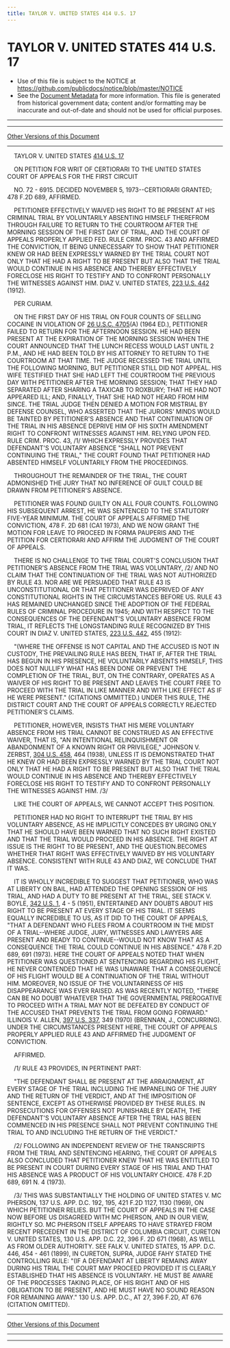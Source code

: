 ```yaml
---
title: TAYLOR V. UNITED STATES 414 U.S. 17
---
```


# TAYLOR V. UNITED STATES 414 U.S. 17

* Use of this file is subject to the NOTICE at https://github.com/publicdocs/notice/blob/master/NOTICE
* See the [Document Metadata](../../../index.md) for more information.
  This file is generated from historical government data; content and/or formatting may be inaccurate and out-of-date and should not be used for official purposes.

----------
----------

[Other Versions of this Document](https://publicdocs.github.io/go/links?ns=uslm-x&ref=%2Fus%2Fcourts%2Fscotus%2FusReporter%2F414%2F17)

----------

    TAYLOR V. UNITED STATES [414 U.S. 17][/us/courts/scotus/usReporter/414/17]

    ON PETITION FOR WRIT OF CERTIORARI TO THE UNITED STATES COURT OF APPEALS FOR THE FIRST CIRCUIT

    NO. 72 - 6915.  DECIDED NOVEMBER 5, 1973--CERTIORARI GRANTED; 478 F.2D 689, AFFIRMED.

    PETITIONER EFFECTIVELY WAIVED HIS RIGHT TO BE PRESENT AT HIS CRIMINAL TRIAL BY VOLUNTARILY ABSENTING HIMSELF THEREFROM THROUGH FAILURE TO RETURN TO THE COURTROOM AFTER THE MORNING SESSION OF THE FIRST DAY OF TRIAL, AND THE COURT OF APPEALS PROPERLY APPLIED FED. RULE CRIM. PROC. 43 AND AFFIRMED THE CONVICTION, IT BEING UNNECESSARY TO SHOW THAT PETITIONER KNEW OR HAD BEEN EXPRESSLY WARNED BY THE TRIAL COURT NOT ONLY THAT HE HAD A RIGHT TO BE PRESENT BUT ALSO THAT THE TRIAL WOULD CONTINUE IN HIS ABSENCE AND THEREBY EFFECTIVELY FORECLOSE HIS RIGHT TO TESTIFY AND TO CONFRONT PERSONALLY THE WITNESSES AGAINST HIM.  DIAZ V. UNITED STATES, [223 U.S. 442][/us/courts/scotus/usReporter/223/442] (1912).

    PER CURIAM.

    ON THE FIRST DAY OF HIS TRIAL ON FOUR COUNTS OF SELLING COCAINE IN VIOLATION OF [26 U.S.C. 4705][/us/usc/t26/s4705](A) (1964 ED.), PETITIONER FAILED TO RETURN FOR THE AFTERNOON SESSION.  HE HAD BEEN PRESENT AT THE EXPIRATION OF THE MORNING SESSION WHEN THE COURT ANNOUNCED THAT THE LUNCH RECESS WOULD LAST UNTIL 2 P.M., AND HE HAD BEEN TOLD BY HIS ATTORNEY TO RETURN TO THE COURTROOM AT THAT TIME.  THE JUDGE RECESSED THE TRIAL UNTIL THE FOLLOWING MORNING, BUT PETITIONER STILL DID NOT APPEAL.  HIS WIFE TESTIFIED THAT SHE HAD LEFT THE COURTROOM THE PREVIOUS DAY WITH PETITIONER AFTER THE MORNING SESSION; THAT THEY HAD SEPARATED AFTER SHARING A TAXICAB TO ROXBURY; THAT HE HAD NOT APPEARED ILL; AND, FINALLY, THAT SHE HAD NOT HEARD FROM HIM SINCE.  THE TRIAL JUDGE THEN DENIED A MOTION FOR MISTRIAL BY DEFENSE COUNSEL, WHO ASSERTED THAT THE JURORS' MINDS WOULD BE TAINTED BY PETITIONER'S ABSENCE AND THAT CONTINUATION OF THE TRIAL IN HIS ABSENCE DEPRIVE HIM OF HIS SIXTH AMENDMENT RIGHT TO CONFRONT WITNESSES AGAINST HIM.  RELYING UPON FED. RULE CRIM. PROC. 43, /1/  WHICH EXPRESSLY PROVIDES THAT DEFENDANT'S VOLUNTARY ABSENCE "SHALL NOT PREVENT CONTINUING THE TRIAL," THE COURT FOUND THAT PETITIONER HAD ABSENTED HIMSELF VOLUNTARILY FROM THE PROCEEDINGS.

    THROUGHOUT THE REMAINDER OF THE TRIAL, THE COURT ADMONISHED THE JURY THAT NO INFERENCE OF GUILT COULD BE DRAWN FROM PETITIONER'S ABSENCE.

    PETITIONER WAS FOUND GUILTY ON ALL FOUR COUNTS.  FOLLOWING HIS SUBSEQUENT ARREST, HE WAS SENTENCED TO THE STATUTORY FIVE-YEAR MINIMUM.  THE COURT OF APPEALS AFFIRMED THE CONVICTION, 478 F. 2D 681 (CA1 1973), AND WE NOW GRANT THE MOTION FOR LEAVE TO PROCEED IN FORMA PAUPERIS AND THE PETITION FOR CERTIORARI AND AFFIRM THE JUDGMENT OF THE COURT OF APPEALS.

    THERE IS NO CHALLENGE TO THE TRIAL COURT'S CONCLUSION THAT PETITIONER'S ABSENCE FROM THE TRIAL WAS VOLUNTARY, /2/  AND NO CLAIM THAT THE CONTINUATION OF THE TRIAL WAS NOT AUTHORIZED BY RULE 43.  NOR ARE WE PERSUADED THAT RULE 43 IS UNCONSTITUTIONAL OR THAT PETITIONER WAS DEPRIVED OF ANY CONSTITUTIONAL RIGHTS IN THE CIRCUMSTANCES BEFORE US.  RULE 43 HAS REMAINED UNCHANGED SINCE THE ADOPTION OF THE FEDERAL RULES OF CRIMINAL PROCEDURE IN 1945; AND WITH RESPECT TO THE CONSEQUENCES OF THE DEFENDANT'S VOLUNTARY ABSENCE FROM TRIAL, IT REFLECTS THE LONGSTANDING RULE RECOGNIZED BY THIS COURT IN DIAZ V. UNITED STATES, [223 U.S. 442][/us/courts/scotus/usReporter/223/442], 455 (1912):

    "(WHERE THE OFFENSE IS NOT CAPITAL AND THE ACCUSED IS NOT IN CUSTODY, THE PREVAILING RULE HAS BEEN, THAT IF, AFTER THE TRIAL HAS BEGUN IN HIS PRESENCE, HE VOLUNTARILY ABSENTS HIMSELF, THIS DOES NOT NULLIFY WHAT HAS BEEN DONE OR PREVENT THE COMPLETION OF THE TRIAL, BUT, ON THE CONTRARY, OPERATES AS A WAIVER OF HIS RIGHT TO BE PRESENT AND LEAVES THE COURT FREE TO PROCEED WITH THE TRIAL IN LIKE MANNER AND WITH LIKE EFFECT AS IF HE WERE PRESENT."  (CITATIONS OMMITTED.)  UNDER THIS RULE, THE DISTRICT COURT AND THE COURT OF APPEALS CORRECTLY REJECTED PETITIONER'S CLAIMS.

    PETITIONER, HOWEVER, INSISTS THAT HIS MERE VOLUNTARY ABSENCE FROM HIS TRIAL CANNOT BE CONSTRUED AS AN EFFECTIVE WAIVER, THAT IS, "AN INTENTIONAL RELINQUISHMENT OR ABANDONMENT OF A KNOWN RIGHT OR PRIVILEGE," JOHNSON V. ZERBST, [304 U.S. 458][/us/courts/scotus/usReporter/304/458], 464 (1938), UNLESS IT IS DEMONSTRATED THAT HE KNEW OR HAD BEEN EXPRESSLY WARNED BY THE TRIAL COURT NOT ONLY THAT HE HAD A RIGHT TO BE PRESENT BUT ALSO THAT THE TRIAL WOULD CONTINUE IN HIS ABSENCE AND THEREBY EFFECTIVELY FORECLOSE HIS RIGHT TO TESTIFY AND TO CONFRONT PERSONALLY THE WITNESSES AGAINST HIM.  /3/

    LIKE THE COURT OF APPEALS, WE CANNOT ACCEPT THIS POSITION.

    PETITIONER HAD NO RIGHT TO INTERRUPT THE TRIAL BY HIS VOLUNTARY ABSENCE, AS HE IMPLICITLY CONCEDES BY URGING ONLY THAT HE SHOULD HAVE BEEN WARNED THAT NO SUCH RIGHT EXISTED AND THAT THE TRIAL WOULD PROCEED IN HIS ABSENCE.  THE RIGHT AT ISSUE IS THE RIGHT TO BE PRESENT, AND THE QUESTION.BECOMES WHETHER THAT RIGHT WAS EFFECTIVELY WAIVED BY HIS VOLUNTARY ABSENCE.  CONSISTENT WITH RULE 43 AND DIAZ, WE CONCLUDE THAT IT WAS.

    IT IS WHOLLY INCREDIBLE TO SUGGEST THAT PETITIONER, WHO WAS AT LIBERTY ON BAIL, HAD ATTENDED THE OPENING SESSION OF HIS TRIAL, AND HAD A DUTY TO BE PRESENT AT THE TRIAL, SEE STACK V. BOYLE, [342 U.S. 1][/us/courts/scotus/usReporter/342/1], 4 - 5 (1951), ENTERTAINED ANY DOUBTS ABOUT HIS RIGHT TO BE PRESENT AT EVERY STAGE OF HIS TRIAL.  IT SEEMS EQUALLY INCREDIBLE TO US, AS IT DID TO THE COURT OF APPEALS, "THAT A DEFENDANT WHO FLEES FROM A COURTROOM IN THE MIDST OF A TRIAL--WHERE JUDGE, JURY, WITNESSES AND LAWYERS ARE PRESENT AND READY TO CONTINUE--WOULD NOT KNOW THAT AS A CONSEQUENCE THE TRIAL COULD CONTINUE IN HIS ABSENCE."  478 F.2D 689, 691 (1973).  HERE THE COURT OF APPEALS NOTED THAT WHEN PETITIONER WAS QUESTIONED AT SENTENCING REGARDING HIS FLIGHT, HE NEVER CONTENDED THAT HE WAS UNAWARE THAT A CONSEQUENCE OF HIS FLIGHT WOULD BE A CONTINUATION OF THE TRIAL WITHOUT HIM.  MOREOVER, NO ISSUE OF THE VOLUNTARINESS OF HIS DISAPPEARANCE WAS EVER RAISED.  AS WAS RECENTLY NOTED, "THERE CAN BE NO DOUBT WHATEVER THAT THE GOVERNMENTAL PREROGATIVE TO PROCEED WITH A TRIAL MAY NOT BE DEFEATED BY CONDUCT OF THE ACCUSED THAT PREVENTS THE TRIAL FROM GOING FORWARD."  ILLINOIS V. ALLEN, [397 U.S. 337][/us/courts/scotus/usReporter/397/337], 349 (1970) (BRENNAN, J., CONCURRING).  UNDER THE CIRCUMSTANCES PRESENT HERE, THE COURT OF APPEALS PROPERLY APPLIED RULE 43 AND AFFIRMED THE JUDGMENT OF CONVICTION.

    AFFIRMED.

    /1/  RULE 43 PROVIDES, IN PERTINENT PART:

    "THE DEFENDANT SHALL BE PRESENT AT THE ARRAIGNMENT, AT EVERY STAGE OF THE TRIAL INCLUDING THE IMPANELING OF THE JURY AND THE RETURN OF THE VERDICT, AND AT THE IMPOSITION OF SENTENCE, EXCEPT AS OTHERWISE PROVIDED BY THESE RULES.  IN PROSECUTIONS FOR OFFENSES NOT PUNISHABLE BY DEATH, THE DEFENDANT'S VOLUNTARY ABSENCE AFTER THE TRIAL HAS BEEN COMMENCED IN HIS PRESENCE SHALL NOT PREVENT CONTINUING THE TRIAL TO AND INCLUDING THE RETURN OF THE VERDICT."

    /2/  FOLLOWING AN INDEPENDENT REVIEW OF THE TRANSCRIPTS FROM THE TRIAL AND SENTENCING HEARING, THE COURT OF APPEALS ALSO CONCLUDED THAT PETITIONER KNEW THAT HE WAS ENTITLED TO BE PRESENT IN COURT DURING EVERY STAGE OF HIS TRIAL AND THAT HIS ABSENCE WAS A PRODUCT OF HIS VOLUNTARY CHOICE.  478 F.2D 689, 691 N. 4 (1973).

    /3/  THIS WAS SUBSTANTIALLY THE HOLDING OF UNITED STATES V. MC PHERSON, 137 U.S. APP. D.C. 192, 195, 421 F.2D 1127, 1130 (1969), ON WHICH PETITIONER RELIES.  BUT THE COURT OF APPEALS IN THE CASE NOW BEFORE US DISAGREED WITH MC PHERSON, AND IN OUR VIEW, RIGHTLY SO.  MC PHERSON ITSELF APPEARS TO HAVE STRAYED FROM RECENT PRECEDENT IN THE DISTRICT OF COLUMBIA CIRCUIT, CURETON V. UNITED STATES, 130 U.S. APP. D.C. 22, 396 F. 2D 671 (1968), AS WELL AS FROM OLDER AUTHORITY.  SEE FALK V. UNITED STATES, 15 APP. D.C. 446, 454 - 461 (1899), IN CURETON, SUPRA, JUDGE FAHY STATED THE CONTROLLING RULE:  "(IF A DEFENDANT AT LIBERTY REMAINS AWAY DURING HIS TRIAL THE COURT MAY PROCEED PROVIDED IT IS CLEARLY ESTABLISHED THAT HIS ABSENCE IS VOLUNTARY.  HE MUST BE AWARE OF THE PROCESSES TAKING PLACE, OF HIS RIGHT AND OF HIS OBLIGATION TO BE PRESENT, AND HE MUST HAVE NO SOUND REASON FOR REMAINING AWAY."  130 U.S. APP. D.C., AT 27, 396 F.2D, AT 676 (CITATION OMITTED).

----------

[Other Versions of this Document](https://publicdocs.github.io/go/links?ns=uslm-x&ref=%2Fus%2Fcourts%2Fscotus%2FusReporter%2F414%2F17)

----------
----------

[/us/courts/scotus/usReporter/414/17]: https://publicdocs.github.io/go/links?ns=uslm-x&ref=%2Fus%2Fcourts%2Fscotus%2FusReporter%2F414%2F17
[/us/courts/scotus/usReporter/223/442]: https://publicdocs.github.io/go/links?ns=uslm-x&ref=%2Fus%2Fcourts%2Fscotus%2FusReporter%2F223%2F442
[/us/usc/t26/s4705]: https://publicdocs.github.io/go/links?ns=uslm&ref=%2Fus%2Fusc%2Ft26%2Fs4705
[/us/courts/scotus/usReporter/223/442]: https://publicdocs.github.io/go/links?ns=uslm-x&ref=%2Fus%2Fcourts%2Fscotus%2FusReporter%2F223%2F442
[/us/courts/scotus/usReporter/304/458]: https://publicdocs.github.io/go/links?ns=uslm-x&ref=%2Fus%2Fcourts%2Fscotus%2FusReporter%2F304%2F458
[/us/courts/scotus/usReporter/342/1]: https://publicdocs.github.io/go/links?ns=uslm-x&ref=%2Fus%2Fcourts%2Fscotus%2FusReporter%2F342%2F1
[/us/courts/scotus/usReporter/397/337]: https://publicdocs.github.io/go/links?ns=uslm-x&ref=%2Fus%2Fcourts%2Fscotus%2FusReporter%2F397%2F337


